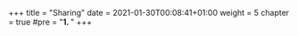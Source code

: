 +++
title = "Sharing"
date = 2021-01-30T00:08:41+01:00
weight = 5
chapter = true
#pre = "<b>1. </b>"
+++

